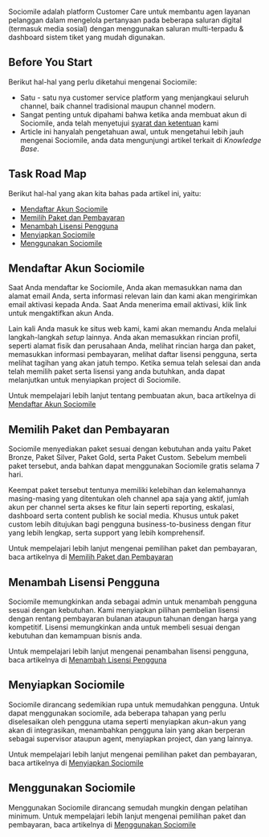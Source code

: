 Sociomile adalah platform Customer Care untuk membantu agen layanan pelanggan dalam mengelola pertanyaan pada beberapa saluran digital (termasuk media sosial) dengan menggunakan saluran multi-terpadu & dashboard sistem tiket yang mudah digunakan.

## Before You Start
Berikut hal-hal yang perlu diketahui mengenai Sociomile:

* Satu - satu nya customer service platform yang menjangkaui seluruh channel, baik channel tradisional maupun channel modern.
* Sangat penting untuk dipahami bahwa ketika anda membuat akun di Sociomile, anda telah menyetujui [syarat dan ketentuan](/sociomile/id/sml-terms-and-conditions-id.md) kami
* Article ini hanyalah pengetahuan awal, untuk mengetahui lebih jauh mengenai Sociomile, anda data mengunjungi artikel terkait di *Knowledge Base*.

## Task Road Map
Berikut  hal-hal yang akan kita bahas pada artikel ini, yaitu:

* [Mendaftar Akun Sociomile](#createaccount)
* [Memilih Paket dan Pembayaran](#payment)
* [Menambah Lisensi Pengguna](#license)
* [Menyiapkan Sociomile](#setup)
* [Menggunakan Sociomile](#using)

## <a name="createaccount"></a>Mendaftar Akun Sociomile
Saat Anda mendaftar ke Sociomile, Anda akan memasukkan nama dan alamat email Anda, serta informasi relevan lain dan kami akan mengirimkan email aktivasi kepada Anda. Saat Anda menerima email aktivasi, klik link untuk mengaktifkan akun Anda.

Lain kali Anda masuk ke situs web kami, kami akan memandu Anda melalui langkah-langkah *setup* lainnya.  Anda akan memasukkan rincian profil, seperti alamat fisik dan perusahaan Anda, melihat rincian harga dan paket, memasukkan informasi pembayaran, melihat daftar lisensi pengguna, serta melihat tagihan yang akan jatuh tempo.  Ketika semua telah selesai dan anda telah memilih paket serta lisensi yang anda butuhkan, anda dapat melanjutkan untuk menyiapkan project di Sociomile.

Untuk mempelajari lebih lanjut tentang pembuatan akun, baca artikelnya di [Mendaftar Akun Sociomile](/sociomile/id/mendaftar-akun-sociomile.md)

## <a name="payment"></a>Memilih Paket dan Pembayaran
Sociomile menyediakan paket sesuai dengan kebutuhan anda yaitu Paket Bronze, Paket Silver, Paket Gold, serta Paket Custom. Sebelum membeli paket tersebut, anda bahkan dapat menggunakan Sociomile gratis selama 7 hari.

Keempat paket tersebut tentunya memiliki kelebihan dan kelemahannya masing-masing yang ditentukan oleh channel apa saja yang aktif, jumlah akun per channel serta akses ke fitur lain seperti reporting, eskalasi, dashboard serta content publish ke social media. Khusus untuk paket custom lebih ditujukan bagi pengguna business-to-business dengan fitur yang lebih lengkap, serta support yang lebih komprehensif.

Untuk mempelajari lebih lanjut mengenai pemilihan paket dan pembayaran, baca artikelnya di [Memilih Paket dan Pembayaran](/sociomile/id/memilih-paket-dan-pembayaran.md)
## <a name="license"></a>Menambah Lisensi Pengguna
Sociomile memungkinkan anda sebagai admin untuk menambah pengguna sesuai dengan kebutuhan. Kami menyiapkan pilihan pembelian lisensi dengan rentang pembayaran bulanan ataupun tahunan dengan harga yang kompetitif. Lisensi memungkinkan anda untuk membeli sesuai dengan kebutuhan dan kemampuan bisnis anda.

Untuk mempelajari lebih lanjut mengenai penambahan lisensi pengguna, baca artikelnya di [Menambah Lisensi Pengguna](/sociomile/id/menambah-lisensi-pengguna.md)
## <a name="setup"></a>Menyiapkan Sociomile
Sociomile dirancang sedemikian rupa untuk memudahkan pengguna. Untuk dapat menggunakan sociomile, ada beberapa tahapan yang perlu diselesaikan oleh pengguna utama seperti menyiapkan akun-akun yang akan di integrasikan, menambahkan pengguna lain yang akan berperan sebagai supervisor ataupun agent, menyiapkan project, dan yang lainnya.

Untuk mempelajari lebih lanjut mengenai pemilihan paket dan pembayaran, baca artikelnya di [Menyiapkan Sociomile](/sociomile/id/menyiapkan-sociomile.md)
## <a name="using"></a>Menggunakan Sociomile
Menggunakan Sociomile dirancang semudah mungkin dengan pelatihan minimum. Untuk mempelajari lebih lanjut mengenai pemilihan paket dan pembayaran, baca artikelnya di [Menggunakan Sociomile](/sociomile/id/menggunakan-sociomile.md)
